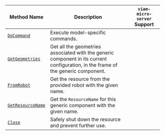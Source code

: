 <!-- prettier-ignore -->
| Method Name | Description | `viam-micro-server` Support |
| ----------- | ----------- | --------------------------- |
| [`DoCommand`](/appendix/apis/components/generic/#docommand) | Execute model-specific commands. | <p class="center-text"><i class="fas fa-check" title="yes"></i></p> |
| [`GetGeometries`](/appendix/apis/components/generic/#getgeometries) | Get all the geometries associated with the generic component in its current configuration, in the frame of the generic component. | <p class="center-text"><i class="fas fa-times" title="no"></i></p> |
| [`FromRobot`](/appendix/apis/components/generic/#fromrobot) | Get the resource from the provided robot with the given name. | <p class="center-text"><i class="fas fa-times" title="no"></i></p> |
| [`GetResourceName`](/appendix/apis/components/generic/#getresourcename) | Get the `ResourceName` for this generic component with the given name. | <p class="center-text"><i class="fas fa-times" title="no"></i></p> |
| [`Close`](/appendix/apis/components/generic/#close) | Safely shut down the resource and prevent further use. | <p class="center-text"><i class="fas fa-times" title="no"></i></p> |
